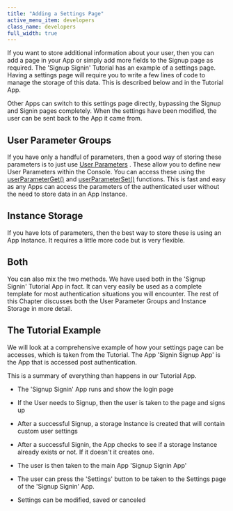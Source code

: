 ```yaml
---
title: "Adding a Settings Page"
active_menu_item: developers
class_name: developers
full_width: true
---
```



If you want to store additional information about your user, then you can add a page in your App or simply add more fields to the Signup page as required. The 'Signup Signin' Tutorial has an example of a settings page. Having a settings page will require you to write a few lines of code to manage the storage of this data. This is described below and in the Tutorial App.

Other Apps can switch to this settings page directly, bypassing the Signup and Signin pages completely. When the settings have been modified, the user can be sent back to the App it came from.

## User Parameter Groups

If you have only a handful of parameters, then a good way of storing these parameters is to just use [User Parameters](/developers/user-guide/product-guide/the-console/console-tabs/more/account-variables/user-parameters/) . These allow you to define new User Parameters within the Console. You can access these using the [userParameterGet()](/developers/user-guide/scripting-apis/client-api/app-functions/userparameterget) and [userParameterSet()](/developers/user-guide/scripting-apis/client-api/app-functions/userparameterset) functions. This is fast and easy as any Apps can access the parameters of the authenticated user without the need to store data in an App Instance.

## Instance Storage

If you have lots of parameters, then the best way to store these is using an App Instance. It requires a little more code but is very flexible.

## Both

You can also mix the two methods. We have used both in the 'Signup Signin' Tutorial App in fact. It can very easily be used as a complete template for most authentication situations you will encounter. The rest of this Chapter discusses both the User Parameter Groups and Instance Storage in more detail.

## The Tutorial Example

We will look at a comprehensive example of how your settings page can be accesses, which is taken from the Tutorial. The App 'Signin Signup App' is the App that is accessed post authentication.

This is a summary of everything than happens in our Tutorial App.

 - The 'Signup Signin' App runs and show the login page

 - If the User needs to Signup, then the user is taken to the page and signs up

 - After a successful Signup, a storage Instance is created that will contain custom user settings

 - After a successful Signin, the App checks to see if a storage Instance already exists or not. If it doesn't it creates one.

 - The user is then taken to the main App 'Signup Signin App'

 - The user can press the 'Settings' button to be taken to the Settings page of the 'Signup Signin' App.

 - Settings can be modified, saved or canceled

